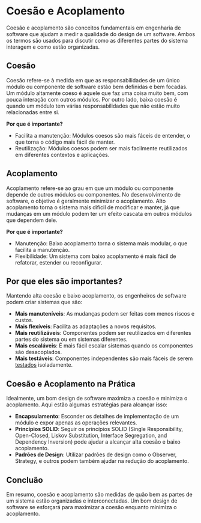 # Coesão e Acoplamento

Coesão e acoplamento são conceitos fundamentais em engenharia de software que ajudam a medir a qualidade do design de um software. Ambos os termos são usados para discutir como as diferentes partes do sistema interagem e como estão organizadas.

## Coesão

Coesão refere-se à medida em que as responsabilidades de um único módulo ou componente de software estão bem definidas e bem focadas. Um módulo altamente coeso é aquele que faz uma coisa muito bem, com pouca interação com outros módulos. Por outro lado, baixa coesão é quando um módulo tem várias responsabilidades que não estão muito relacionadas entre si.

**Por que é importante?**
- Facilita a manutenção: Módulos coesos são mais fáceis de entender, o que torna o código mais fácil de manter.
- Reutilização: Módulos coesos podem ser mais facilmente reutilizados em diferentes contextos e aplicações.

## Acoplamento

Acoplamento refere-se ao grau em que um módulo ou componente depende de outros módulos ou componentes. No desenvolvimento de software, o objetivo é geralmente minimizar o acoplamento. Alto acoplamento torna o sistema mais difícil de modificar e manter, já que mudanças em um módulo podem ter um efeito cascata em outros módulos que dependem dele.

**Por que é importante?**
- Manutenção: Baixo acoplamento torna o sistema mais modular, o que facilita a manutenção.
- Flexibilidade: Um sistema com baixo acoplamento é mais fácil de refatorar, estender ou reconfigurar.

## Por que eles são importantes?

Mantendo alta coesão e baixo acoplamento, os engenheiros de software podem criar sistemas que são:

- **Mais manuteníveis**: As mudanças podem ser feitas com menos riscos e custos.
- **Mais flexíveis**: Facilita as adaptações a novos requisitos.
- **Mais reutilizáveis**: Componentes podem ser reutilizados em diferentes partes do sistema ou em sistemas diferentes.
- **Mais escaláveis**: É mais fácil escalar sistemas quando os componentes são desacoplados.
- **Mais testáveis**: Componentes independentes são mais fáceis de serem [testados](https://en.wikipedia.org/wiki/Testability) isoladamente.

## Coesão e Acoplamento na Prática

Idealmente, um bom design de software maximiza a coesão e minimiza o acoplamento. Aqui estão algumas estratégias para alcançar isso:

- **Encapsulamento**: Esconder os detalhes de implementação de um módulo e expor apenas as operações relevantes.
- **Princípios SOLID**: Seguir os princípios SOLID (Single Responsibility, Open-Closed, Liskov Substitution, Interface Segregation, and Dependency Inversion) pode ajudar a alcançar alta coesão e baixo acoplamento.
- **Padrões de Design**: Utilizar padrões de design como o Observer, Strategy, e outros podem também ajudar na redução do acoplamento.

## Concluão

Em resumo, coesão e acoplamento são medidas de quão bem as partes de um sistema estão organizadas e interconectadas. Um bom design de software se esforçará para maximizar a coesão enquanto minimiza o acoplamento.
